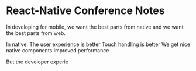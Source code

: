 # React-Native Conference Notes

In developing for mobile, we want the best parts from native and we want the best parts from web.

In native:
The user experience is better
Touch handling is better
We get nice native components 
Improved performance

But the developer experie